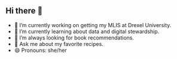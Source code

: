 ## Hi there 👋

<!--
**c-l-lafleur/c-l-lafleur** is a ✨ _special_ ✨ repository because its `README.md` (this file) appears on your GitHub profile.-->

- 🔭 I’m currently working on getting my MLIS at Drexel University.
- 🌱 I’m currently learning about data and digital stewardship.
- 📖 I’m always looking for book recommendations.
- 💬 Ask me about my favorite recipes.
- 😄 Pronouns: she/her

